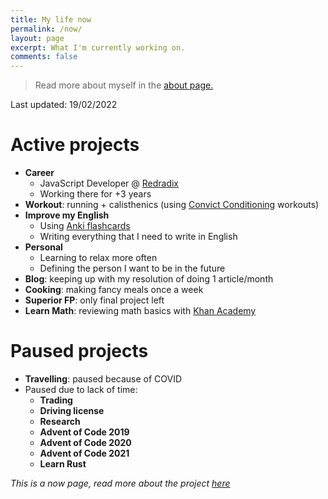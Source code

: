 ```yaml
---
title: My life now
permalink: /now/
layout: page
excerpt: What I'm currently working on.
comments: false
---
```


> Read more about myself in the [about page.](../about)

Last updated: 19/02/2022

# Active projects

- **Career**
  - JavaScript Developer @ [Redradix](https://redradix.com/)
  - Working there for +3 years
- **Workout**: running + calisthenics (using [Convict Conditioning](https://www.goodreads.com/book/show/7305111-convict-conditioning) workouts)
- **Improve my English**
  - Using [Anki flashcards](https://apps.ankiweb.net/)
  - Writing everything that I need to write in English
- **Personal**
  - Learning to relax more often
  - Defining the person I want to be in the future
- **Blog**: keeping up with my resolution of doing 1 article/month
- **Cooking**: making fancy meals once a week
- **Superior FP**: only final project left
- **Learn Math**: reviewing math basics with [Khan Academy](https://www.khanacademy.org/)

# Paused projects

- **Travelling**: paused because of COVID
- Paused due to lack of time:
  - **Trading**
  - **Driving license**
  - **Research**
  - **Advent of Code 2019**
  - **Advent of Code 2020**
  - **Advent of Code 2021**
  - **Learn Rust**
 
_This is a now page, read more about the project [here](https://nownownow.com/about)_

